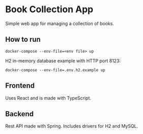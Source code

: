 # Book Collection App
Simple web app for managing a collection of books.

## How to run
```
docker-compose --env-file=<env file> up
```

H2 in-memory database example with HTTP port 8123:
```
docker-compose --env-file=.env.h2.example up
```

## Frontend

Uses React and is made with TypeScript.

## Backend

Rest API made with Spring. Includes drivers for H2 and MySQL. 
